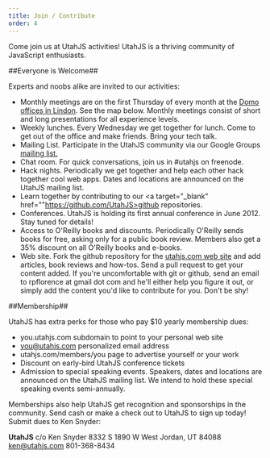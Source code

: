 ```yaml
--- 
title: Join / Contribute
order: 4
---
```


Come join us at UtahJS activities! UtahJS is a thriving community of JavaScript enthusiasts.

##Everyone is Welcome##

Experts and noobs alike are invited to our activities:

* Monthly meetings are on the first Thursday of every month at the <a target="_blank" href="http://utahjs.com/meetings/">Domo offices in Lindon</a>. See the map below. Monthly meetings consist of short and long presentations for all experience levels.
* Weekly lunches. Every Wednesday we get together for lunch. Come to get out of the office and make friends. Bring your tech talk.
* Mailing List. Participate in the UtahJS community via our Google Groups <a href="http://groups.google.com/group/utahjs" target="_blank">mailing list.</a>
* Chat room. For quick conversations, join us in #utahjs on freenode.
* Hack nights. Periodically we get together and help each other hack together cool web apps. Dates and locations are announced on the UtahJS mailing list.
* Learn together by contributing to our <a target="_blank" href=""https://github.com/UtahJS>github repositories.</a>
* Conferences. UtahJS is holding its first annual conference in June 2012. Stay tuned for details!
* Access to O'Reilly books and discounts. Periodically O'Reilly sends books for free, asking only for a public book review. Members also get a 35% discount on all O'Reilly books and e-books.
* Web site. Fork the github repository for the <a href="https://github.com/UtahJS/utahjs.com" target="_blank">utahjs.com web site</a> and add articles, book reviews and how-tos. Send a pull request to get your content added. If you're uncomfortable with git or github, send an email to rpflorence at gmail dot com and he'll either help you figure it out, or simply add the content you'd like to contribute for you. Don't be shy!

##Membership##

UtahJS has extra perks for those who pay $10 yearly membership dues:

* you.utahjs.com subdomain to point to your personal web site
* you@utahjs.com personalized email address
* utahjs.com/members/you page to advertise yourself or your work
* Discount on early-bird UtahJS conference tickets
* Admission to special speaking events. Speakers, dates and locations are announced on the UtahJS mailing list. We intend to hold these special speaking events semi-annually.

Memberships also help UtahJS get recognition and sponsorships in the community. Send cash or make a check out to UtahJS to sign up today! Submit dues to Ken Snyder:

**UtahJS**
c/o Ken Snyder
8332 S 1890 W
West Jordan, UT 84088
<a href="mailto:ken@utahjs.com">ken@utahjs.com</a>
801-368-8434
